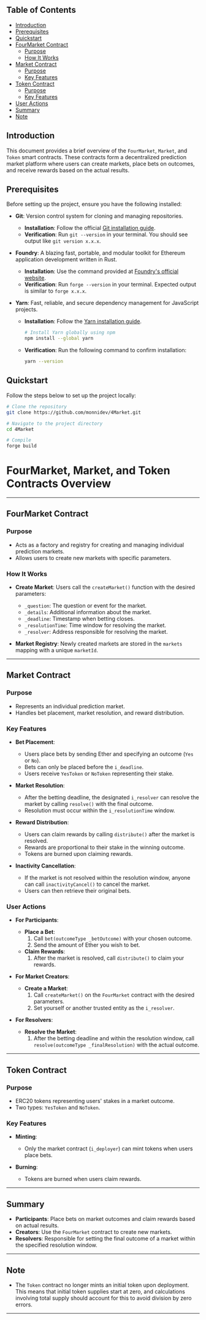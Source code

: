 ## Table of Contents

- [Introduction](#introduction)
- [Prerequisites](#prerequisites)
- [Quickstart](#quickstart)
- [FourMarket Contract](#fourmarket-contract)
  - [Purpose](#fourmarket-contract-purpose)
  - [How It Works](#fourmarket-contract-how-it-works)
- [Market Contract](#market-contract)
  - [Purpose](#market-contract-purpose)
  - [Key Features](#market-contract-key-features)
- [Token Contract](#token-contract)
  - [Purpose](#token-contract-purpose)
  - [Key Features](#token-contract-key-features)
- [User Actions](#user-actions)
- [Summary](#summary)
- [Note](#note)


## Introduction

This document provides a brief overview of the `FourMarket`, `Market`, and `Token` smart contracts. These contracts form a decentralized prediction market platform where users can create markets, place bets on outcomes, and receive rewards based on the actual results.

## Prerequisites

Before setting up the project, ensure you have the following installed:

- **Git**: Version control system for cloning and managing repositories.
  - **Installation**: Follow the official [Git installation guide](https://git-scm.com/book/en/v2/Getting-Started-Installing-Git).
  - **Verification**: Run `git --version` in your terminal. You should see output like `git version x.x.x`.

- **Foundry**: A blazing fast, portable, and modular toolkit for Ethereum application development written in Rust.
  - **Installation**: Use the command provided at [Foundry's official website](https://getfoundry.sh/).
  - **Verification**: Run `forge --version` in your terminal. Expected output is similar to `forge x.x.x`.

- **Yarn**: Fast, reliable, and secure dependency management for JavaScript projects.
  - **Installation**: Follow the [Yarn installation guide](https://yarnpkg.com/getting-started/install).
    ```bash
    # Install Yarn globally using npm
    npm install --global yarn
    ```
  - **Verification**: Run the following command to confirm installation:
    ```bash
    yarn --version
    ```


## Quickstart

Follow the steps below to set up the project locally:

```bash
# Clone the repository
git clone https://github.com/monnidev/4Market.git

# Navigate to the project directory
cd 4Market

# Compile
forge build
```

# FourMarket, Market, and Token Contracts Overview

---

## FourMarket Contract

### Purpose

- Acts as a factory and registry for creating and managing individual prediction markets.
- Allows users to create new markets with specific parameters.

### How It Works

- **Create Market**: Users call the `createMarket()` function with the desired parameters:
  - `_question`: The question or event for the market.
  - `_details`: Additional information about the market.
  - `_deadline`: Timestamp when betting closes.
  - `_resolutionTime`: Time window for resolving the market.
  - `_resolver`: Address responsible for resolving the market.

- **Market Registry**: Newly created markets are stored in the `markets` mapping with a unique `marketId`.

---

## Market Contract

### Purpose

- Represents an individual prediction market.
- Handles bet placement, market resolution, and reward distribution.

### Key Features

- **Bet Placement**:
  - Users place bets by sending Ether and specifying an outcome (`Yes` or `No`).
  - Bets can only be placed before the `i_deadline`.
  - Users receive `YesToken` or `NoToken` representing their stake.

- **Market Resolution**:
  - After the betting deadline, the designated `i_resolver` can resolve the market by calling `resolve()` with the final outcome.
  - Resolution must occur within the `i_resolutionTime` window.

- **Reward Distribution**:
  - Users can claim rewards by calling `distribute()` after the market is resolved.
  - Rewards are proportional to their stake in the winning outcome.
  - Tokens are burned upon claiming rewards.

- **Inactivity Cancellation**:
  - If the market is not resolved within the resolution window, anyone can call `inactivityCancel()` to cancel the market.
  - Users can then retrieve their original bets.

### User Actions

- **For Participants**:
  - **Place a Bet**:
    1. Call `bet(outcomeType _betOutcome)` with your chosen outcome.
    2. Send the amount of Ether you wish to bet.
  - **Claim Rewards**:
    1. After the market is resolved, call `distribute()` to claim your rewards.

- **For Market Creators**:
  - **Create a Market**:
    1. Call `createMarket()` on the `FourMarket` contract with the desired parameters.
    2. Set yourself or another trusted entity as the `i_resolver`.

- **For Resolvers**:
  - **Resolve the Market**:
    1. After the betting deadline and within the resolution window, call `resolve(outcomeType _finalResolution)` with the actual outcome.

---

## Token Contract

### Purpose

- ERC20 tokens representing users' stakes in a market outcome.
- Two types: `YesToken` and `NoToken`.

### Key Features

- **Minting**:
  - Only the market contract (`i_deployer`) can mint tokens when users place bets.

- **Burning**:
  - Tokens are burned when users claim rewards.

---

## Summary

- **Participants**: Place bets on market outcomes and claim rewards based on actual results.
- **Creators**: Use the `FourMarket` contract to create new markets.
- **Resolvers**: Responsible for setting the final outcome of a market within the specified resolution window.

---

## Note

- The `Token` contract no longer mints an initial token upon deployment. This means that initial token supplies start at zero, and calculations involving total supply should account for this to avoid division by zero errors.

---
